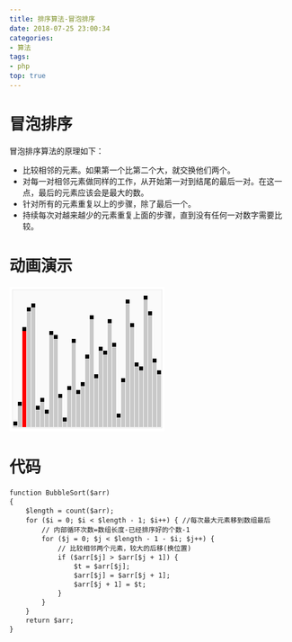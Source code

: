 ```yaml
---
title: 排序算法-冒泡排序
date: 2018-07-25 23:00:34
categories:
- 算法
tags:
- php
top: true
---
```




# 冒泡排序

冒泡排序算法的原理如下：
- 比较相邻的元素。如果第一个比第二个大，就交换他们两个。
- 对每一对相邻元素做同样的工作，从开始第一对到结尾的最后一对。在这一点，最后的元素应该会是最大的数。
- 针对所有的元素重复以上的步骤，除了最后一个。
- 持续每次对越来越少的元素重复上面的步骤，直到没有任何一对数字需要比较。


# 动画演示

<img src="/img/bubbleSor.gif">

# 代码
```
function BubbleSort($arr)
{
    $length = count($arr);
    for ($i = 0; $i < $length - 1; $i++) { //每次最大元素移到数组最后
        // 内部循环次数=数组长度-已经排序好的个数-1
        for ($j = 0; $j < $length - 1 - $i; $j++) {
            // 比较相邻两个元素，较大的后移(换位置)
            if ($arr[$j] > $arr[$j + 1]) {
                $t = $arr[$j];
                $arr[$j] = $arr[$j + 1];
                $arr[$j + 1] = $t;
            }
        }
    }
    return $arr;
}


```



